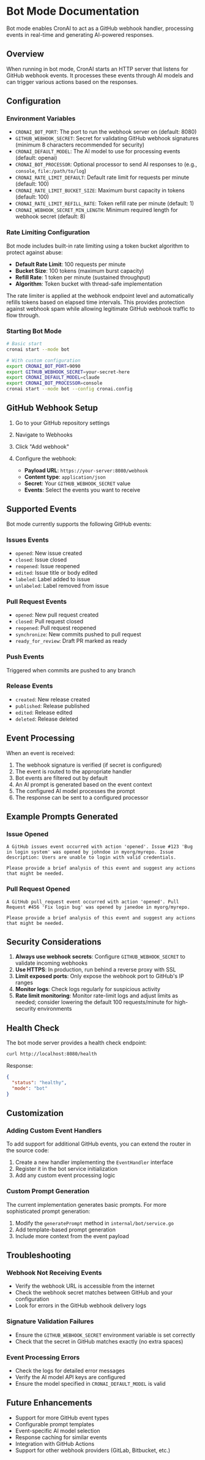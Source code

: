 # Bot Mode Documentation

Bot mode enables CronAI to act as a GitHub webhook handler, processing events in real-time and generating AI-powered responses.

## Overview

When running in bot mode, CronAI starts an HTTP server that listens for GitHub webhook events. It processes these events through AI models and can trigger various actions based on the responses.

## Configuration

### Environment Variables

- `CRONAI_BOT_PORT`: The port to run the webhook server on (default: 8080)
- `GITHUB_WEBHOOK_SECRET`: Secret for validating GitHub webhook signatures (minimum 8 characters recommended for security)
- `CRONAI_DEFAULT_MODEL`: The AI model to use for processing events (default: openai)
- `CRONAI_BOT_PROCESSOR`: Optional processor to send AI responses to (e.g., `console`, `file:/path/to/log`)
- `CRONAI_RATE_LIMIT_DEFAULT`: Default rate limit for requests per minute (default: 100)
- `CRONAI_RATE_LIMIT_BUCKET_SIZE`: Maximum burst capacity in tokens (default: 100)
- `CRONAI_RATE_LIMIT_REFILL_RATE`: Token refill rate per minute (default: 1)
- `CRONAI_WEBHOOK_SECRET_MIN_LENGTH`: Minimum required length for webhook secret (default: 8)

### Rate Limiting Configuration

Bot mode includes built-in rate limiting using a token bucket algorithm to protect against abuse:

- **Default Rate Limit**: 100 requests per minute
- **Bucket Size**: 100 tokens (maximum burst capacity)
- **Refill Rate**: 1 token per minute (sustained throughput)
- **Algorithm**: Token bucket with thread-safe implementation

The rate limiter is applied at the webhook endpoint level and automatically refills tokens based on elapsed time intervals. This provides protection against webhook spam while allowing legitimate GitHub webhook traffic to flow through.

### Starting Bot Mode

```bash
# Basic start
cronai start --mode bot

# With custom configuration
export CRONAI_BOT_PORT=9090
export GITHUB_WEBHOOK_SECRET=your-secret-here
export CRONAI_DEFAULT_MODEL=claude
export CRONAI_BOT_PROCESSOR=console
cronai start --mode bot --config cronai.config
```

## GitHub Webhook Setup

1. Go to your GitHub repository settings
2. Navigate to Webhooks
3. Click "Add webhook"
4. Configure the webhook:

   - **Payload URL**: `https://your-server:8080/webhook`
   - **Content type**: `application/json`
   - **Secret**: Your `GITHUB_WEBHOOK_SECRET` value
   - **Events**: Select the events you want to receive

## Supported Events

Bot mode currently supports the following GitHub events:

### Issues Events

- `opened`: New issue created
- `closed`: Issue closed
- `reopened`: Issue reopened
- `edited`: Issue title or body edited
- `labeled`: Label added to issue
- `unlabeled`: Label removed from issue

### Pull Request Events

- `opened`: New pull request created
- `closed`: Pull request closed
- `reopened`: Pull request reopened
- `synchronize`: New commits pushed to pull request
- `ready_for_review`: Draft PR marked as ready

### Push Events

Triggered when commits are pushed to any branch

### Release Events

- `created`: New release created
- `published`: Release published
- `edited`: Release edited
- `deleted`: Release deleted

## Event Processing

When an event is received:

1. The webhook signature is verified (if secret is configured)
2. The event is routed to the appropriate handler
3. Bot events are filtered out by default
4. An AI prompt is generated based on the event context
5. The configured AI model processes the prompt
6. The response can be sent to a configured processor

## Example Prompts Generated

### Issue Opened

```text
A GitHub issues event occurred with action 'opened'. Issue #123 'Bug in login system' was opened by johndoe in myorg/myrepo. Issue description: Users are unable to login with valid credentials.

Please provide a brief analysis of this event and suggest any actions that might be needed.
```

### Pull Request Opened

```text
A GitHub pull_request event occurred with action 'opened'. Pull Request #456 'Fix login bug' was opened by janedoe in myorg/myrepo.

Please provide a brief analysis of this event and suggest any actions that might be needed.
```

## Security Considerations

1. **Always use webhook secrets**: Configure `GITHUB_WEBHOOK_SECRET` to validate incoming webhooks
2. **Use HTTPS**: In production, run behind a reverse proxy with SSL
3. **Limit exposed ports**: Only expose the webhook port to GitHub's IP ranges
4. **Monitor logs**: Check logs regularly for suspicious activity
5. **Rate limit monitoring**: Monitor rate-limit logs and adjust limits as needed; consider lowering the default 100 requests/minute for high-security environments

## Health Check

The bot mode server provides a health check endpoint:

```bash
curl http://localhost:8080/health
```

Response:

```json
{
  "status": "healthy",
  "mode": "bot"
}
```

## Customization

### Adding Custom Event Handlers

To add support for additional GitHub events, you can extend the router in the source code:

1. Create a new handler implementing the `EventHandler` interface
2. Register it in the bot service initialization
3. Add any custom event processing logic

### Custom Prompt Generation

The current implementation generates basic prompts. For more sophisticated prompt generation:

1. Modify the `generatePrompt` method in `internal/bot/service.go`
2. Add template-based prompt generation
3. Include more context from the event payload

## Troubleshooting

### Webhook Not Receiving Events

- Verify the webhook URL is accessible from the internet
- Check the webhook secret matches between GitHub and your configuration
- Look for errors in the GitHub webhook delivery logs

### Signature Validation Failures

- Ensure the `GITHUB_WEBHOOK_SECRET` environment variable is set correctly
- Check that the secret in GitHub matches exactly (no extra spaces)

### Event Processing Errors

- Check the logs for detailed error messages
- Verify the AI model API keys are configured
- Ensure the model specified in `CRONAI_DEFAULT_MODEL` is valid

## Future Enhancements

- Support for more GitHub event types
- Configurable prompt templates
- Event-specific AI model selection
- Response caching for similar events
- Integration with GitHub Actions
- Support for other webhook providers (GitLab, Bitbucket, etc.)
